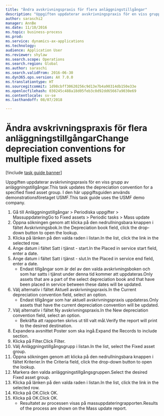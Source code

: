 ```yaml
--- 
title: "Ändra avskrivningspraxis för flera anläggningstillgångar"
description: "Uppgiften uppdaterar avskrivningspraxis för en viss grupp av anläggningstillgångar."
author: saraschi2
manager: AnnBe
ms.date: 11/10/2016
ms.topic: business-process
ms.prod: 
ms.service: dynamics-ax-applications
ms.technology: 
audience: Application User
ms.reviewer: shylaw
ms.search.scope: Operations
ms.search.region: Global
ms.author: saraschi
ms.search.validFrom: 2016-06-30
ms.dyn365.ops.version: AX 7.0.0
ms.translationtype: HT
ms.sourcegitcommit: 1d98cbff30620256c9d13e7b4a90314db150e33e
ms.openlocfilehash: 030245c488a18d05feb3c0d92dd65667a9030e69
ms.contentlocale: sv-se
ms.lasthandoff: 08/07/2018

---
```

# <a name="change-depreciation-conventions-for-multiple-fixed-assets"></a><span data-ttu-id="43e5c-103">Ändra avskrivningspraxis för flera anläggningstillgångar</span><span class="sxs-lookup"><span data-stu-id="43e5c-103">Change depreciation conventions for multiple fixed assets</span></span>

[!include [task guide banner](../../includes/task-guide-banner.md)]

<span data-ttu-id="43e5c-104">Uppgiften uppdaterar avskrivningspraxis för en viss grupp av anläggningstillgångar.</span><span class="sxs-lookup"><span data-stu-id="43e5c-104">This task updates the depreciation convention for a specified fixed asset group.</span></span> <span data-ttu-id="43e5c-105">I den här uppgiftsguiden används demonstrationsföretaget USMF.</span><span class="sxs-lookup"><span data-stu-id="43e5c-105">This task guide uses the USMF demo company.</span></span>

1. <span data-ttu-id="43e5c-106">Gå till Anläggningstillgångar > Periodiska uppgifter > Massuppdatering</span><span class="sxs-lookup"><span data-stu-id="43e5c-106">Go to Fixed assets > Periodic tasks > Mass update</span></span>
2. <span data-ttu-id="43e5c-107">Öppna sökningen genom att klicka på den nedrullningsbara knappen i fältet Avskrivningsbok.</span><span class="sxs-lookup"><span data-stu-id="43e5c-107">In the Depreciation book field, click the drop-down button to open the lookup.</span></span>
3. <span data-ttu-id="43e5c-108">Klicka på länken på den valda raden i listan.</span><span class="sxs-lookup"><span data-stu-id="43e5c-108">In the list, click the link in the selected row.</span></span>
4. <span data-ttu-id="43e5c-109">Ange datum i fältet Satt i tjänst - start.</span><span class="sxs-lookup"><span data-stu-id="43e5c-109">In the Placed in service start field, enter a date.</span></span>
5. <span data-ttu-id="43e5c-110">Ange datum i fältet Satt i tjänst - slut.</span><span class="sxs-lookup"><span data-stu-id="43e5c-110">In the Placed in service end field, enter a date.</span></span>
    * <span data-ttu-id="43e5c-111">Endast tillgångar som är del av den valda avskrivningsboken och som har satts i tjänst under denna tid kommer att uppdateras.</span><span class="sxs-lookup"><span data-stu-id="43e5c-111">Only assets that are a part of the select depreciation book and that have been placed in service between these dates will be updated.</span></span>  
6. <span data-ttu-id="43e5c-112">Välj alternativ i fältet Aktuell avskrivningspraxis.</span><span class="sxs-lookup"><span data-stu-id="43e5c-112">In the Current depreciation convention field, select an option.</span></span>
    * <span data-ttu-id="43e5c-113">Endast tillgångar som har aktuell avskrivningspraxis uppdateras.</span><span class="sxs-lookup"><span data-stu-id="43e5c-113">Only assets that have the current depreciation convention will be updated.</span></span>  
7. <span data-ttu-id="43e5c-114">Välj alternativ i fältet Ny avskrivningspraxis.</span><span class="sxs-lookup"><span data-stu-id="43e5c-114">In the New depreciation convention field, select an option.</span></span>
    * <span data-ttu-id="43e5c-115">Bekräfta att rapporten skrivs ut till valt mål.</span><span class="sxs-lookup"><span data-stu-id="43e5c-115">Verify the report will print to the desired destination.</span></span>  
8. <span data-ttu-id="43e5c-116">Expandera avsnittet Poster som ska ingå.</span><span class="sxs-lookup"><span data-stu-id="43e5c-116">Expand the Records to include section.</span></span>
9. <span data-ttu-id="43e5c-117">Klicka på Filter.</span><span class="sxs-lookup"><span data-stu-id="43e5c-117">Click Filter.</span></span>
10. <span data-ttu-id="43e5c-118">Välj Anläggningstillgångsgrupp i listan.</span><span class="sxs-lookup"><span data-stu-id="43e5c-118">In the list, select the Fixed asset group.</span></span>
11. <span data-ttu-id="43e5c-119">Öppna sökningen genom att klicka på den nedrullningsbara knappen i fältet Kriterier.</span><span class="sxs-lookup"><span data-stu-id="43e5c-119">In the Criteria field, click the drop-down button to open the lookup.</span></span>
12. <span data-ttu-id="43e5c-120">Markera den valda anläggningstillgångsgruppen.</span><span class="sxs-lookup"><span data-stu-id="43e5c-120">Select the desired Fixed asset group.</span></span>
13. <span data-ttu-id="43e5c-121">Klicka på länken på den valda raden i listan.</span><span class="sxs-lookup"><span data-stu-id="43e5c-121">In the list, click the link in the selected row.</span></span>
14. <span data-ttu-id="43e5c-122">Klicka på OK.</span><span class="sxs-lookup"><span data-stu-id="43e5c-122">Click OK.</span></span>
15. <span data-ttu-id="43e5c-123">Klicka på OK.</span><span class="sxs-lookup"><span data-stu-id="43e5c-123">Click OK.</span></span>
    *  <span data-ttu-id="43e5c-124">Resultatet av processen visas på massuppdateringrapporten.</span><span class="sxs-lookup"><span data-stu-id="43e5c-124">Results of the process are shown on the Mass update report.</span></span>     


